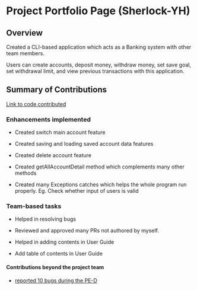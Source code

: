 # Project Portfolio Page (Sherlock-YH)

## Overview

Created a CLI-based application which acts as a Banking system with other team members.


Users can create accounts, deposit money, withdraw money, set save goal, set withdrawal limit, and view previous transactions with this application.

## Summary of Contributions

[Link to code contributed](https://nus-cs2113-ay2223s2.github.io/tp-dashboard/?search=T13-3&sort=groupTitle&sortWithin=title&timeframe=commit&mergegroup=&groupSelect=groupByRepos&breakdown=true&checkedFileTypes=docs~functional-code~test-code~other&since=2023-02-17&tabOpen=true&tabType=authorship&tabAuthor=Sherlock-YH&tabRepo=AY2223S2-CS2113-T13-3%2Ftp%5Bmaster%5D&authorshipIsMergeGroup=false&authorshipFileTypes=docs~functional-code~test-code&authorshipIsBinaryFileTypeChecked=false&authorshipIsIgnoredFilesChecked=false)

### Enhancements implemented

* Created switch main account feature

* Created saving and loading saved account data features

* Created delete account feature

* Created getAllAccountDetail method which complements many other methods

* Created many Exceptions catches which helps the whole program run properly. Eg. Check whether input of users is valid


### Team-based tasks

* Helped in resolving bugs

* Reviewed and approved many PRs not authored by myself.

* Helped in adding contents in User Guide

* Add table of contents in User Guide

#### Contributions beyond the project team

* [reported 10 bugs during the PE-D](https://github.com/Sherlock-YH/ped/issues)